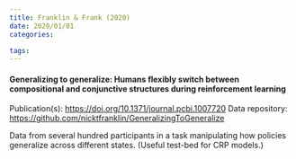 ```yaml
---
title: Franklin & Frank (2020)
date: 2020/01/01
categories:

tags:
---
```


#### Generalizing to generalize: Humans flexibly switch between compositional and conjunctive structures during reinforcement learning

Publication(s): https://doi.org/10.1371/journal.pcbi.1007720
Data repository: https://github.com/nicktfranklin/GeneralizingToGeneralize

Data from several hundred participants in a task manipulating how policies generalize across different states. (Useful test-bed for CRP models.)
